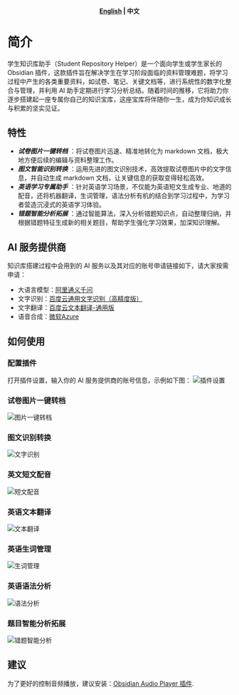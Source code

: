 <h4 align="center">
	<p>
		<a href="https://github.com/yingflower/obsidian-stu-repo-helper/blob/master/README_en.md">English</a> |
			<b>中文</b>
	<p>
</h4>

# 简介
学生知识库助手（Student Repository Helper）是一个面向学生或学生家长的Obsidian 插件，这款插件旨在解决学生在学习阶段面临的资料管理难题，将学习过程中产生的各类重要资料，如试卷、笔记、关键文档等，进行系统性的数字化整合与管理，并利用 AI 助手定期进行学习分析总结。随着时间的推移，它将助力你逐步搭建起一座专属你自己的知识宝库，这座宝库将伴随你一生，成为你知识成长与积累的坚实见证。

## 特性
- ***试卷图片一键转档*** ：将试卷图片迅速、精准地转化为 markdown 文档，极大地方便后续的编辑与资料整理工作。
- ***图文智能识别转换*** ：运用先进的图文识别技术，高效提取试卷图片中的文字信息，并自动生成 markdown 文档，让关键信息的获取变得轻松高效。
- ***英语学习专属助手*** ：针对英语学习场景，不仅能为英语短文生成专业、地道的配音，还将机器翻译，生词管理，语法分析有机的结合到学习过程中，为学习者营造沉浸式的英语学习体验。
- ***错题智能分析拓展*** ：通过智能算法，深入分析错题知识点，自动整理归纳，并根据错题特征生成新的相关题目，帮助学生强化学习效果，加深知识理解。
## AI 服务提供商
知识库搭建过程中会用到的 AI 服务以及其对应的账号申请链接如下，请大家按需申请：
- 大语言模型：[阿里通义千问](https://bailian.console.aliyun.com/?apiKey=1#/api-key)
- 文字识别：[百度云通用文字识别（高精度版）](https://console.bce.baidu.com/ai-engine/ocr/overview/index?_=1740120172878)
- 文字翻译：[百度云文本翻译-通用版](https://console.bce.baidu.com/ai-engine/machinetranslation/overview/index)
- 语音合成：[微软Azure](https://portal.azure.com/#create/Microsoft.CognitiveServicesSpeechServices)

## 如何使用
### 配置插件
打开插件设置，输入你的 AI 服务提供商的账号信息，示例如下图：
![插件设置](images/zh/settings.png)

### 试卷图片一键转档
![图片一键转档](images/zh/create_note.gif)

### 图文识别转换
![文字识别](images/zh/image2text.gif)

### 英文短文配音
![短文配音](images/zh/text2speech.gif)

### 英语文本翻译
![文本翻译](images/zh/translate.gif)

### 英语生词管理
![生词管理](images/zh/add_word_bank.gif)

### 英语语法分析
![语法分析](images/zh/grammar_analysis.gif)

### 题目智能分析拓展
![错题智能分析](images/zh/request_llm.gif)

## 建议
为了更好的控制音频播放，建议安装：[Obsidian Audio Player 插件](https://github.com/noonesimg/obsidian-audio-player).